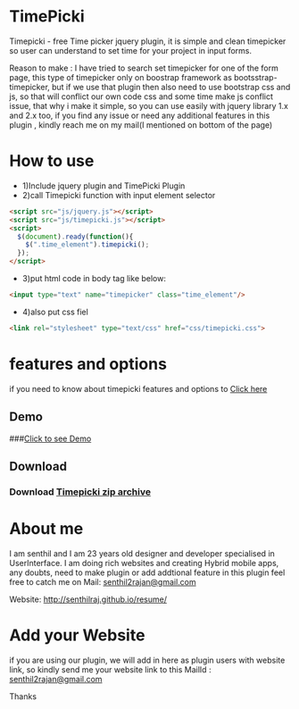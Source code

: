 TimePicki
=========

Timepicki - free Time picker jquery plugin, it is simple and clean timepicker so user can understand to set time for your project in input forms.

Reason to make : I have tried to search set timepicker for one of the form page, this type of timepicker only on boostrap framework as bootsstrap-timepicker, but if we use that plugin then also need to use bootstrap css and js, so that will conflict
our own code css and some time make js conflict issue, that why i make it simple, so you can use easily with jquery library 1.x and 2.x too, if you find any issue or need any additional features in this plugin , kindly reach me on my mail(I mentioned on bottom of the page)


How to use
==========

- 1)Include jquery plugin and TimePicki Plugin
- 2)call Timepicki function with input element selector

```html
<script src="js/jquery.js"></script>
<script src="js/timepicki.js"></script>
<script>
  $(document).ready(function(){
    $(".time_element").timepicki();
  });
</script>
```

- 3)put html code in body tag like below:
```html
<input type="text" name="timepicker" class="time_element"/>
```        

- 4)also put css fiel
```html
<link rel="stylesheet" type="text/css" href="css/timepicki.css">
```
features and options
====================
if you need to know about timepicki features and options to [Click here](http://senthilraj.github.io/TimePicki/)
## Demo

###[Click to see Demo](http://senthilraj.github.io/TimePicki/)


## Download

### Download [Timepicki zip archive](https://github.com/senthilraj/TimePicki/archive/master.zip)


About me
========
 I am senthil and I am 23 years old designer and developer specialised in UserInterface. I am doing rich websites and creating Hybrid mobile apps, any doubts, need to make plugin or add addtional feature in this plugin feel free to catch me on Mail: senthil2rajan@gmail.com

Website: http://senthilraj.github.io/resume/

Add your Website
================

if you are using our plugin, we will add in here as plugin users with website link,
so kindly send me your website link to this MailId : senthil2rajan@gmail.com 

Thanks
